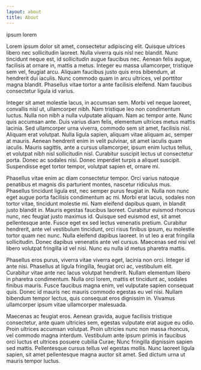 ```yaml
---
layout: about
title: About
---
```


ipsum lorem



Lorem ipsum dolor sit amet, consectetur adipiscing elit. Quisque ultrices libero nec sollicitudin laoreet. Nulla viverra quis nisl nec blandit. Nunc tincidunt neque est, id sollicitudin augue faucibus nec. Aenean felis augue, facilisis at ornare in, mattis a metus. Integer eu massa ullamcorper, tristique sem vel, feugiat arcu. Aliquam faucibus justo quis eros bibendum, at hendrerit dui iaculis. Nunc commodo quam in arcu ultrices, vel porttitor magna blandit. Phasellus vitae tortor a ante facilisis eleifend. Nam faucibus consectetur ligula id varius.

Integer sit amet molestie lacus, in accumsan sem. Morbi vel neque laoreet, convallis nisl ut, ullamcorper nibh. Nam tristique leo non condimentum luctus. Nulla non nibh a nulla vulputate aliquam. Nam ac tempor ante. Nunc quis accumsan ante. Duis varius diam felis, elementum ultrices metus mattis lacinia. Sed ullamcorper urna viverra, commodo sem sit amet, facilisis nisl. Aliquam erat volutpat. Nulla ligula sapien, aliquam vitae aliquam ac, semper at mauris. Aenean hendrerit enim in velit pulvinar, sit amet iaculis quam iaculis. Mauris sagittis, ante a cursus ullamcorper, ipsum enim luctus tellus, et volutpat nibh nisl sollicitudin nisl. Curabitur suscipit lectus ut consectetur porta. Donec ac sodales nisi. Donec imperdiet turpis a aliquet suscipit. Suspendisse eget tortor tempor, volutpat sapien et, ornare mi.

Phasellus vitae enim ac diam consectetur tempor. Orci varius natoque penatibus et magnis dis parturient montes, nascetur ridiculus mus. Phasellus tincidunt ligula est, nec semper purus feugiat in. Nulla non nunc eget augue porta facilisis condimentum ac mi. Morbi erat lacus, sodales non tortor vitae, tincidunt molestie mi. Nam eleifend dapibus quam, in blandit justo blandit in. Mauris egestas faucibus laoreet. Curabitur euismod rhoncus nunc, nec feugiat justo maximus id. Quisque sed euismod est, sit amet pellentesque ante. Fusce eget ex sed lectus venenatis pretium. Curabitur hendrerit, ante vel vestibulum tincidunt, orci risus finibus ipsum, eu molestie tortor quam nec nunc. Nulla eleifend dapibus laoreet. In ut leo a erat fringilla sollicitudin. Donec dapibus venenatis ante vel cursus. Maecenas sed nisi vel libero volutpat fringilla id vel nisi. Nunc eu nulla id metus pharetra mattis.

Phasellus eros purus, viverra vitae viverra eget, lacinia non orci. Integer id ante nisi. Phasellus at ligula fringilla, feugiat orci ac, vestibulum elit. Curabitur vitae ante nec lacus volutpat hendrerit. Nullam elementum libero in pharetra condimentum. Nulla orci lorem, mattis et tincidunt ac, sodales finibus mauris. Fusce faucibus magna enim, vel vulputate sapien consequat quis. Donec id mauris nec mauris commodo egestas eu vel nisi. Nullam bibendum tempor lectus, quis consequat eros dignissim in. Vivamus ullamcorper ipsum vitae ullamcorper malesuada.

Maecenas ac feugiat eros. Aenean gravida, augue facilisis tristique consectetur, ante quam ultricies sem, egestas vulputate erat augue eu odio. Proin ultrices accumsan volutpat. Proin ultricies nunc non massa rhoncus, vel commodo magna interdum. Vestibulum ante ipsum primis in faucibus orci luctus et ultrices posuere cubilia Curae; Nunc fringilla dignissim sapien sed mattis. Pellentesque cursus tellus vel egestas mollis. Nunc laoreet ligula sapien, sit amet pellentesque magna auctor sit amet. Sed dictum urna ut mauris tempor luctus. 